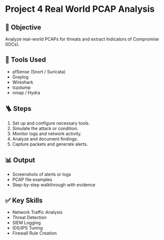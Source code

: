 # Project 4 Real World PCAP Analysis

## 🎯 Objective
Analyze real-world PCAPs for threats and extract Indicators of Compromise (IOCs).

## 🧰 Tools Used
- pfSense (Snort / Suricata)
- Graylog
- Wireshark
- tcpdump
- nmap / Hydra

## 🪜 Steps
1. Set up and configure necessary tools.
2. Simulate the attack or condition.
3. Monitor logs and network activity.
4. Analyze and document findings.
5. Capture packets and generate alerts.

## 📊 Output
- Screenshots of alerts or logs
- PCAP file examples
- Step-by-step walkthrough with evidence

## ✅ Key Skills
- Network Traffic Analysis
- Threat Detection
- SIEM Logging
- IDS/IPS Tuning
- Firewall Rule Creation
